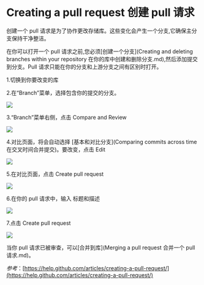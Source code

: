 Creating a pull request 创建 pull 请求
===========
 
创建一个 pull 请求是为了协作更改存储库。这些变化会产生一个分支,它确保主分支保持干净整洁。

在你可以打开一个 pull 请求之前,您必须[创建一个分支](Creating and deleting branches within your repository 在你的库中创建和删除分支.md),然后添加提交到分支。Pull 请求只能在你的分支和上游分支之间有区别时打开。

1.切换到你要改变的库

2.在“Branch”菜单，选择包含你的提交的分支。

![](https://help.github.com/assets/images/help/pull_requests/branch-dropdown.png)

3.“Branch”菜单右侧，点击  Compare and Review

![](https://help.github.com/assets/images/help/pull_requests/pull-request-start-review-button.png)

4.对比页面，将会自动选择  [基本和对比分支](Comparing commits across time 在交叉时间合并提交)。要改变，点击 Edit

![](https://help.github.com/assets/images/help/pull_requests/edit-compare-branches.png)

5.在对比页面，点击  Create pull request

![](https://help.github.com/assets/images/help/pull_requests/pull-request-click-to-create.png)

6.在你的 pull 请求中，输入 标题和描述

![](https://help.github.com/assets/images/help/pull_requests/pullrequest-description.png)

7.点击 Create pull request

![](https://help.github.com/assets/images/help/pull_requests/pullrequest-send.png)

当你 pull 请求已被审查，可以[合并到库](Merging a pull request 合并一个 pull 请求.md)。


*参考*：[https://help.github.com/articles/creating-a-pull-request/](https://help.github.com/articles/creating-a-pull-request/)